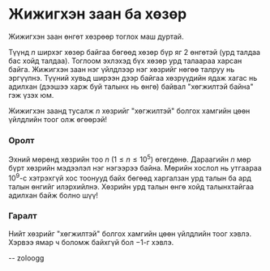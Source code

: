 Жижигхэн заан ба хөзөр
======================
 
Жижигхэн заан өнгөт хөзрөөр тоглох маш дуртай.

Түүнд $n$ ширхэг хөзөр байгаа бөгөөд хөзөр бүр яг $2$ өнгөтэй (урд талдаа бас хойд талдаа). Тоглоом эхлэхэд бүх хөзөр урд талаараа харсан байга. Жижигхэн заан нэг үйлдлээр нэг хөзрийг нөгөө талруу нь эргүүлнэ. Түүний хувьд ширээн дээр байгаа хөзрүүдийн ядаж хагас нь адилхан (дээшээ харж буй талынх нь өнгө) байвал "хөгжилтэй байна" гэж үзэх юм.

Жижигхэн заанд тусалж $n$ хөзрийг "хөгжилтэй" болгох хамгийн цөөн үйлдлийн тоог олж өгөөрэй!
 
### Оролт

Эхний мөрөнд хөзрийн тоо $n$ ($1 ≤ n ≤ 10^5$) өгөгдөнө. Дараагийн $n$ мөр бүрт хөзрийн мэдээлэл нэг нэгээрээ байна. Мөрийн хослол нь утгаараа $10^9$-с хэтрэхгүй хос тоонууд байх бөгөөд харгалзан урд талын ба ард талын өнгийг илэрхийлнэ. Хөзрийн урд талын өнгө хойд талынхтайгаа адилхан байж болно шүү!

### Гаралт

Нийт хөзрийг "хөгжилтэй" болгох хамгийн цөөн үйлдлийн тоог хэвлэ. Хэрвээ ямар ч боломж байхгүй бол $-1$-г хэвлэ.
 
-- zoloogg
